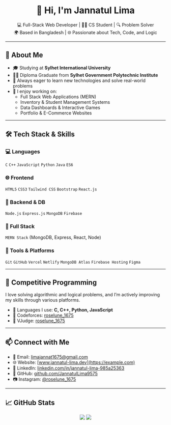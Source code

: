 <h1 align="center">👋 Hi, I'm Jannatul Lima</h1>

<p align="center">
  💻 Full-Stack Web Developer | 👩‍🎓 CS Student | 🔍 Problem Solver <br/>
  🌍 Based in Bangladesh | 🌐 Passionate about Tech, Code, and Logic
</p>

---

## 🚀 About Me

- 🎓 Studying at **Sylhet International University**
- 👩‍🎓 Diploma Graduate from **Sylhet Government Polytechnic Institute**
- 🧠 Always eager to learn new technologies and solve real-world problems
- 💼 I enjoy working on:
  - Full Stack Web Applications (MERN)
  - Inventory & Student Management Systems
  - Data Dashboards & Interactive Games
  - Portfolio & E-Commerce Websites

---

## 🛠️ Tech Stack & Skills

### 💻 Languages  
`C` `C++` `JavaScript` `Python` `Java` `ES6`

### 🌐 Frontend  
`HTML5` `CSS3` `Tailwind CSS` `Bootstrap` `React.js`

### 🧩 Backend & DB  
`Node.js` `Express.js` `MongoDB` `Firebase`

### 🚀 Full Stack  
`MERN Stack` (MongoDB, Express, React, Node)

### 🔧 Tools & Platforms  
`Git` `GitHub` `Vercel` `Netlify` `MongoDB Atlas` `Firebase Hosting` `Figma`

---

## 🎯 Competitive Programming

I love solving algorithmic and logical problems, and I’m actively improving my skills through various platforms.

- 🧠 Languages I use: **C, C++, Python, JavaScript**
- 🔗 Codeforces: [roselune_1675](https://codeforces.com/profile/roselune_1675)  
- 🔗 VJudge: [roselune_1675](https://vjudge.net/user/roselune_1675)

---

## 📫 Connect with Me

- 📧 Email: [limajannat1675@gmail.com](mailto:limajannat1675@gmail.com)
- 🌐 Website: [www.jannatul-lima.dev](https://example.com)
- 💼 LinkedIn: [linkedin.com/in/jannatul-lima-985a25363](https://www.linkedin.com/in/jannatul-lima-985a25363)
- 🖤 GitHub: [github.com/JannatulLima9575](https://github.com/JannatulLima9575)
- 📷 Instagram: [@roselune_1675](https://www.instagram.com/roselune_1675/)

---

## 📈 GitHub Stats

<p align="center">
  <img src="https://github-readme-stats.vercel.app/api/top-langs/?username=JannatulLima9575&layout=compact&theme=radical" />
  <img src="https://github-readme-stats.vercel.app/api?username=JannatulLima9575&show_icons=true&theme=tokyonight" />
</p>
